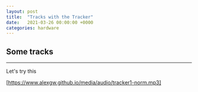 ```yaml
---
layout: post
title:  "Tracks with the Tracker"
date:   2021-03-26 00:00:00 +0000
categories: hardware
---
```



## Some tracks
-----------------

Let's try this

[https://www.alexgw.github.io/media/audio/tracker1-norm.mp3]
